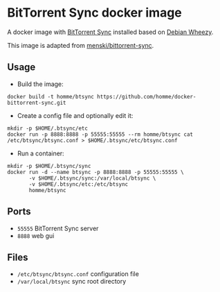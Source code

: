 # BitTorrent Sync docker image

A docker image with [BitTorrent Sync][btsync] installed based on [Debian Wheezy][debian].

This image is adapted from
[menski/bittorrent-sync](https://registry.hub.docker.com/u/menski/bittorrent-sync/).

## Usage

* Build the image:
```
docker build -t homme/btsync https://github.com/homme/docker-bittorrent-sync.git
```

* Create a config file and optionally edit it:
```
mkdir -p $HOME/.btsync/etc
docker run -p 8888:8888 -p 55555:55555 --rm homme/btsync cat /etc/btsync/btsync.conf > $HOME/.btsync/etc/btsync.conf
```

* Run a container:
```
mkdir -p $HOME/.btsync/sync
docker run -d --name btsync -p 8888:8888 -p 55555:55555 \
       -v $HOME/.btsync/sync:/var/local/btsync \
       -v $HOME/.btsync/etc:/etc/btsync
       homme/btsync
```

## Ports

 - `55555` BitTorrent Sync server
 - `8888` web gui

## Files

 - `/etc/btsync/btsync.conf` configuration file
 - `/var/local/btsync` sync root directory

[btsync]: http://www.getsync.com/
[debian]: https://registry.hub.docker.com/_/debian/

